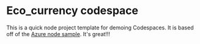 
# Eco_currency codespace

This is a quick node project template for demoing Codespaces. It is based off of the [Azure node sample](https://github.com/Azumes/nodejs-docs-hello-world). It's great!!!
